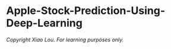 # Apple-Stock-Prediction-Using-Deep-Learning
###### Copyright Xiao Lou. For learning purposes only. 
